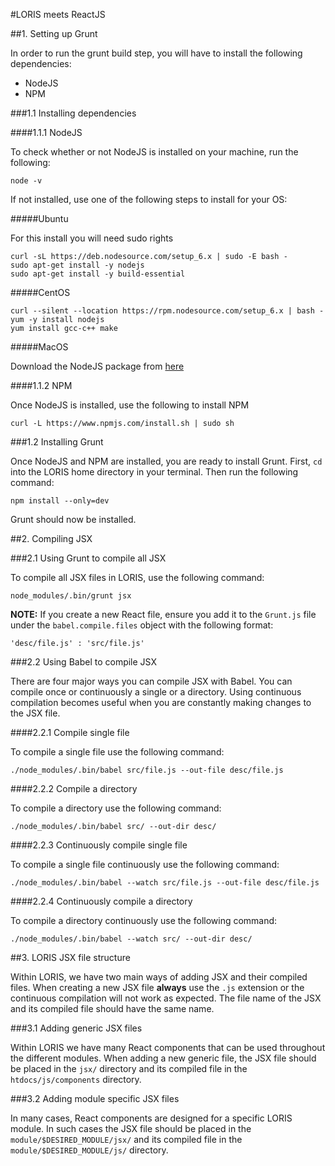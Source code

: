 #LORIS meets ReactJS

##1. Setting up Grunt

In order to run the grunt build step, you will have to install the following dependencies:

* NodeJS
* NPM

###1.1 Installing dependencies

####1.1.1 NodeJS

To check whether or not NodeJS is installed on your machine, run the following:

```
node -v
```

If not installed, use one of the following steps to install for your OS:

#####Ubuntu

For this install you will need sudo rights

```
curl -sL https://deb.nodesource.com/setup_6.x | sudo -E bash -
sudo apt-get install -y nodejs
sudo apt-get install -y build-essential
```

#####CentOS

```
curl --silent --location https://rpm.nodesource.com/setup_6.x | bash -
yum -y install nodejs
yum install gcc-c++ make
```

#####MacOS

Download the NodeJS package from [here](https://nodejs.org/en/)

####1.1.2 NPM

Once NodeJS is installed, use the following to install NPM

```
curl -L https://www.npmjs.com/install.sh | sudo sh
```

###1.2 Installing Grunt

Once NodeJS and NPM are installed, you are ready to install Grunt. First, ```cd``` into the LORIS home directory in your terminal.
Then run the following command:

```
npm install --only=dev
```

Grunt should now be installed.

##2. Compiling JSX

###2.1 Using Grunt to compile all JSX

To compile all JSX files in LORIS, use the following command:

```
node_modules/.bin/grunt jsx
```

**NOTE:** If you create a new React file, ensure you add it to the ```Grunt.js``` file under the ```babel.compile.files``` object
with the following format:

```
'desc/file.js' : 'src/file.js'
```

###2.2 Using Babel to compile JSX

There are four major ways you can compile JSX with Babel. You can compile once or continuously a single or a directory. Using
continuous compilation becomes useful when you are constantly making changes to the JSX file.

####2.2.1 Compile single file

To compile a single file use the following command:

```
./node_modules/.bin/babel src/file.js --out-file desc/file.js
```

####2.2.2 Compile a directory

To compile a directory use the following command:

```
./node_modules/.bin/babel src/ --out-dir desc/
```

####2.2.3 Continuously compile single file

To compile a single file continuously use the following command:

```
./node_modules/.bin/babel --watch src/file.js --out-file desc/file.js
```

####2.2.4 Continuously compile a directory

To compile a directory continuously use the following command:

```
./node_modules/.bin/babel --watch src/ --out-dir desc/
```

##3. LORIS JSX file structure

Within LORIS, we have two main ways of adding JSX and their compiled files. When creating a new JSX file **always** use the ```.js```
extension or the continuous compilation will not work as expected. The file name of the JSX and its compiled file should have the
same name.

###3.1 Adding generic JSX files

Within LORIS we have many React components that can be used throughout the different modules. When adding a new generic file, the
JSX file should be placed in the ```jsx/``` directory and its compiled file in the ```htdocs/js/components``` directory.

###3.2 Adding module specific JSX files

In many cases, React components are designed for a specific LORIS module. In such cases the JSX file should be placed in the
```module/$DESIRED_MODULE/jsx/``` and its compiled file in the ```module/$DESIRED_MODULE/js/``` directory.